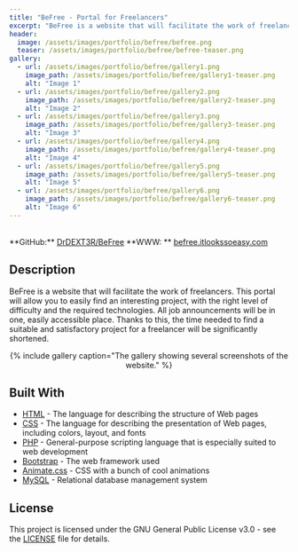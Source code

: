 ```yaml
---
title: "BeFree - Portal for Freelancers"
excerpt: "BeFree is a website that will facilitate the work of freelancers. This portal will allow you to easily find an interesting project, with the right level of difficulty and the required technologies."
header:
  image: /assets/images/portfolio/befree/befree.png
  teaser: /assets/images/portfolio/befree/befree-teaser.png
gallery:
  - url: /assets/images/portfolio/befree/gallery1.png
    image_path: /assets/images/portfolio/befree/gallery1-teaser.png
    alt: "Image 1"
  - url: /assets/images/portfolio/befree/gallery2.png
    image_path: /assets/images/portfolio/befree/gallery2-teaser.png
    alt: "Image 2"
  - url: /assets/images/portfolio/befree/gallery3.png
    image_path: /assets/images/portfolio/befree/gallery3-teaser.png
    alt: "Image 3"
  - url: /assets/images/portfolio/befree/gallery4.png
    image_path: /assets/images/portfolio/befree/gallery4-teaser.png
    alt: "Image 4"
  - url: /assets/images/portfolio/befree/gallery5.png
    image_path: /assets/images/portfolio/befree/gallery5-teaser.png
    alt: "Image 5"
  - url: /assets/images/portfolio/befree/gallery6.png
    image_path: /assets/images/portfolio/befree/gallery6-teaser.png
    alt: "Image 6"
---
```

<br/>
**GitHub:** <a href="https://github.com/DrDEXT3R/BeFree" target="_blank">DrDEXT3R/BeFree</a>  
**WWW:&nbsp;** <a href="http://befree.itlookssoeasy.com/" target="_blank">befree.itlookssoeasy.com</a> 

## Description
BeFree is a website that will facilitate the work of freelancers. This portal will allow you to easily find an interesting project, with the right level of difficulty and the required technologies. All job announcements will be in one, easily accessible place. Thanks to this, the time needed to find a suitable and satisfactory project for a freelancer will be significantly shortened.

<div style="text-align: center;">
{% include gallery caption="The gallery showing several screenshots of the website." %}
</div>

## Built With
*  <a href="https://html.spec.whatwg.org/multipage/" target="_blank">HTML</a> - The language for describing the structure of Web pages
* <a href="https://www.w3.org/Style/CSS/specs.en.html" target="_blank">CSS</a> -  The language for describing the presentation of Web pages, including colors, layout, and fonts
* <a href="https://www.php.net/docs.php" target="_blank">PHP</a> - General-purpose scripting language that is especially suited to web development
* <a href="https://getbootstrap.com/docs/4.3/getting-started/introduction/" target="_blank">Bootstrap</a> - The web framework used
* <a href="https://github.com/daneden/animate.css/blob/master/README.md" target="_blank">Animate.css</a> - CSS with a bunch of cool animations
* <a href="https://dev.mysql.com/doc/" target="_blank">MySQL</a> - Relational database management system

## License
This project is licensed under the GNU General Public License v3.0 - see the <a href="https://github.com/DrDEXT3R/BeFree/blob/master/LICENSE" target="_blank">LICENSE</a> file for details.
